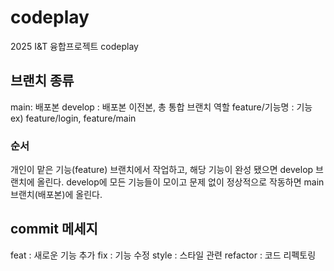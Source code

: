 # codeplay
2025 I&amp;T 융합프로젝트 codeplay

## 브랜치 종류
main: 배포본
develop : 배포본 이전본, 총 통합 브랜치 역할
feature/기능명 : 기능
ex) feature/login, feature/main
### 순서
개인이 맡은 기능(feature) 브랜치에서 작업하고,
해당 기능이 완성 됐으면 develop 브랜치에 올린다.
develop에 모든 기능들이 모이고 문제 없이 정상적으로 작동하면
main 브랜치(배포본)에 올린다.

## commit 메세지
feat : 새로운 기능 추가
fix : 기능 수정
style : 스타일 관련
refactor : 코드 리펙토링

